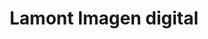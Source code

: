 ---
title: "Lamont Imagen digital"
url: /zaragoza/lamont-imagen-digital-calle-espartero/
shop: Foto
---